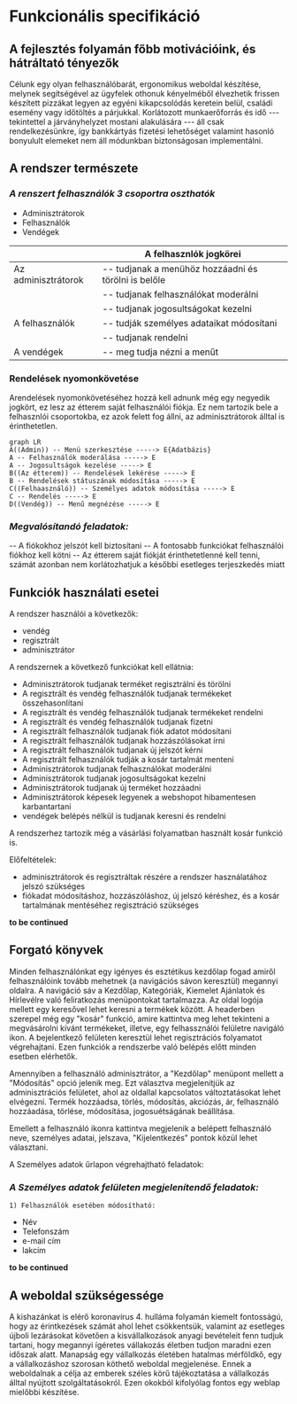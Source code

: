 # Funkcionális specifikáció
## A fejlesztés folyamán főbb motivációink, és hátráltató tényezők
Célunk egy olyan felhasználóbarát, ergonomikus weboldal készítése, melynek segítségével az ügyfelek othonuk kényelméből élvezhetik frissen készített pizzákat legyen az egyéni kikapcsolódás keretein belül, családi esemény vagy időtöltés a párjukkal. 
Korlátozott munkaerőforrás és idő --- tekintettel a járványhelyzet mostani alakulására --- áll csak rendelkezésünkre, így bankkártyás fizetési lehetőséget valamint hasonló bonyulult elemeket nem áll módunkban biztonságosan implementálni.
## A rendszer természete
### ***A renszert felhasználók 3 csoportra oszthatók***
* Adminisztrátorok
* Felhasználók
* Vendégek

|								|A felhasznlók jogkörei									|
|-------------------------------|-------------------------------------------------------|
|Az adminisztrátorok			|-- tudjanak a menühöz hozzáadni és törölni is belőle	|
|								|-- tudjanak felhasználókat moderálni					|
|								|-- tudjanak jogosultságokat kezelni					|
|A felhasználók					|-- tudják személyes adataikat módosítani				|
|								|-- tudjanak rendelni									|
|A vendégek						|-- meg tudja nézni a menűt								|
### Rendelések nyomonkövetése
Arendelések nyomonkövetéséhez hozzá kell adnunk még egy negyedik jogkört, ez lesz az étterem saját felhasználói fiókja. Ez nem tartozik bele a felhasznlói csoportokba, ez azok felett fog állni, az adminisztrátorok álltal is érinthetetlen.
```mermaid
graph LR
A((Admin)) -- Menü szerkesztése -----> E{Adatbázis}
A -- Felhasználók moderálása -----> E
A -- Jogosultságok kezelése -----> E
B((Az étterem)) -- Rendelések lekérése -----> E
B -- Rendelések státuszának módosítása -----> E
C((Felhaasználó)) -- Személyes adatok módosítása -----> E
C -- Rendelés -----> E
D((Vendég)) -- Menű megnézése -----> E

```

### ***Megvalósítandó feladatok:***
-- A fiókokhoz jelszót kell biztosítani
-- A fontosabb funkciókat felhasználói fiókhoz kell kötni
-- Az étterem saját fiókját érinthetetlenné kell tenni, számát azonban nem korlátozhatjuk a későbbi esetleges terjeszkedés miatt
## Funkciók használati esetei
A rendszer használói a következők:

* vendég
* regisztrált
* adminisztrátor

A rendszernek a következő funkciókat kell ellátnia:

* Adminisztrátorok tudjanak terméket regisztrálni és törölni
* A regisztrált és vendég felhasználók tudjanak termékeket összehasonlítani
* A regisztrált és vendég felhasználók tudjanak termékeket rendelni
* A regisztrált és vendég felhasználók tudjanak fizetni
* A regisztrált felhasználók tudjanak fiók adatot módosítani
* A regisztrált felhasználók tudjanak hozzászólásokat írni
* A regisztrált felhasználók tudjanak új jelszót kérni
* A regisztrált felhasználók tudják a kosár tartalmát menteni
* Adminisztrátorok tudjanak felhasználókat moderálni
* Adminisztrátorok tudjanak jogosultságokat kezelni
* Adminisztrátorok tudjanak új terméket hozzáadni
* Adminisztrátorok képesek legyenek a webshopot hibamentesen karbantartani
* vendégek belépés nélkül is tudjanak keresni és rendelni

A rendszerhez tartozik még a vásárlási folyamatban használt kosár funkció is.

Előfeltételek:

* adminisztrátorok és regisztráltak részére a rendszer használatához jelszó szükséges
* fiókadat módosításhoz, hozzászóláshoz, új jelszó kéréshez, és a kosár tartalmának mentéséhez regisztráció szükséges

**to be continued**
## Forgató könyvek
Minden felhasználónkat egy igényes és esztétikus kezdőlap fogad amiről felhasználóink tovább mehetnek (a navigációs sávon keresztül) megannyi oldalra.
A navigáció sáv a Kezdőlap, Kategóriák, Kiemelet Ajánlatok és Hírlevélre való feliratkozás menüpontokat tartalmazza. Az oldal logója mellett egy keresővel lehet keresni a termékek között. A headerben szerepel még egy "kosár" funkció, amire kattintva meg lehet tekinteni a megvásárolni kívánt termékeket, illetve, egy felhassználói felületre navigáló ikon. A bejelentkező felületen keresztül lehet regisztrációs folyamatot végrehajtani. Ezen funkciók a rendszerbe való belépés előtt minden esetben elérhetők.

Amennyiben a felhasználó adminisztrátor, a "Kezdőlap" menüpont mellett a "Módosítás" opció jelenik meg. Ezt választva megjelenítjük az adminisztrációs felületet, ahol az oldallal kapcsolatos változtatásokat lehet elvégezni. Termék hozzáadsa, törlés, módosítás, akciózás, ár, felhasználó hozzáadása, törlése, módosítása, jogosuétságának beállítása.

Emellett a felhasználó ikonra kattintva megjelenik a belépett felhasználó neve, személyes adatai, jelszava, "Kijelentkezés" pontok közül lehet választani.


A Személyes adatok űrlapon végrehajtható feladatok:


### ***A Személyes adatok felületen megjelenítendő feladatok:***
	1) Felhasználók esetében módosítható:
* Név
* Telefonszám
* e-mail cím
* lakcím

**to be continued**

## A weboldal szükségessége
A kishazánkat is elérő koronavírus 4. hulláma folyamán kiemelt fontosságú, hogy az érintkezések számát ahol lehet csökkentsük, valamint az esetleges újboli lezárásokat követően a kisvállalkozások anyagi bevételeit fenn tudjuk tartani, hogy megannyi ígéretes vállakozás életben tudjon maradni ezen időszak alatt. Manapság egy vállalkozás életében hatalmas mérföldkő, egy a vállalkozáshoz szorosan köthető weboldal megjelenése. Ennek a weboldalnak a célja az emberek széles körű tájékoztatása a vállalkozás álltal nyújtott szolgáltatásokról. Ezen okokból kifolyólag fontos egy weblap mielőbbi készítése.